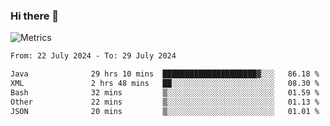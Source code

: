 ### Hi there 👋

![Metrics](https://github.com/radoapx/radoapx/blob/main/github-metrics.svg)

<!--START_SECTION:waka-->

```txt
From: 22 July 2024 - To: 29 July 2024

Java              29 hrs 10 mins  █████████████████████▓░░░   86.18 %
XML               2 hrs 48 mins   ██░░░░░░░░░░░░░░░░░░░░░░░   08.30 %
Bash              32 mins         ▒░░░░░░░░░░░░░░░░░░░░░░░░   01.59 %
Other             22 mins         ▒░░░░░░░░░░░░░░░░░░░░░░░░   01.13 %
JSON              20 mins         ▒░░░░░░░░░░░░░░░░░░░░░░░░   01.01 %
```

<!--END_SECTION:waka-->

<!--
**radoapx/radoapx** is a ✨ _special_ ✨ repository because its `README.md` (this file) appears on your GitHub profile.

Here are some ideas to get you started:

- 🔭 I’m currently working on ...
- 🌱 I’m currently learning ...
- 👯 I’m looking to collaborate on ...
- 🤔 I’m looking for help with ...
- 💬 Ask me about ...
- 📫 How to reach me: ...
- 😄 Pronouns: ...
- ⚡ Fun fact: ...
-->
